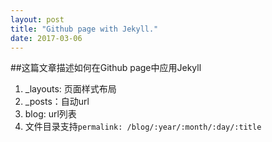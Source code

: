 ```yaml
---
layout: post
title: "Github page with Jekyll."
date: 2017-03-06
---
```


##这篇文章描述如何在Github  page中应用Jekyll

1. _layouts: 页面样式布局
2. _posts：自动url
3. blog: url列表
4. 文件目录支持`permalink: /blog/:year/:month/:day/:title`